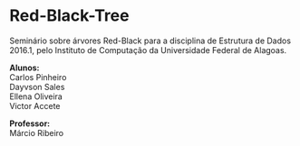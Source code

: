 # Red-Black-Tree
Seminário sobre árvores Red-Black para a disciplina de Estrutura de Dados 2016.1, pelo Instituto de Computação da Universidade Federal de Alagoas.


**Alunos:**  
Carlos Pinheiro  
Dayvson Sales  
Ellena Oliveira  
Victor Accete
  
**Professor:**    
Márcio Ribeiro  
